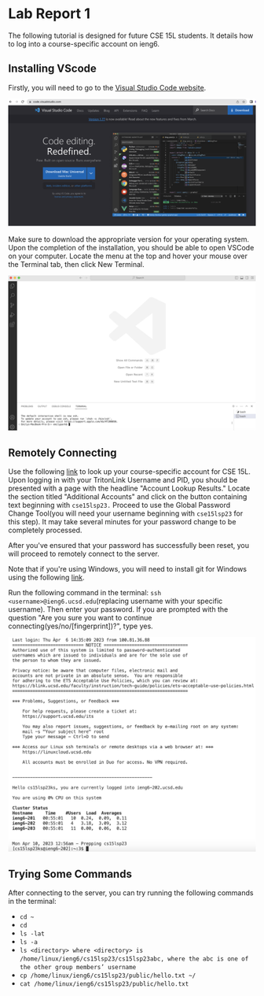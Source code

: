 # Lab Report 1

The following tutorial is designed for future CSE 15L students. It details how to log into a course-specific account on ieng6.

## Installing VScode

Firstly, you will need to go to the [Visual Studio Code website](https://code.visualstudio.com/).

![Image](vscodewebsite.png)

Make sure to download the appropriate version for your operating system. Upon the completion of the installation, you should be able to open VSCode
on your computer. Locate the menu at the top and hover your mouse over the Terminal tab, then click New Terminal.

![Image](vscodeopen.png)

## Remotely Connecting

Use the following [link](https://sdacs.ucsd.edu/~icc/index.php) to look up your course-specific account for CSE 15L.
Upon logging in with your TritonLink Username and PID, you should be presented with a page with the headline "Account Lookup Results."  Locate the section titled "Additional Accounts" and click on the button containing text beginning with `cse15lsp23.` Proceed to use the Global Password Change Tool(you will need your username beginning with `cse15lsp23` for this step). It may take several minutes for your password change to be completely processed.

After you've ensured that your password has successfully been reset, you will proceed to remotely connect to the server.

Note that if you're using Windows, you will need to install git for Windows using the following [link](https://gitforwindows.org/).

Run the following command in the terminal: `ssh <username>@ieng6.ucsd.edu`(replacing username with your specific username). Then enter your password.  If you are prompted with the question "Are you sure you want to continue connecting(yes/no/[fingerprint])?", type yes.

![Image](remotelogin.png)

## Trying Some Commands

After connecting to the server, you can try running the following commands in the terminal:

* `cd ~`
* `cd`
* `ls -lat`
* `ls -a`
* `ls <directory> where <directory> is /home/linux/ieng6/cs15lsp23/cs15lsp23abc, where the abc is one of the other group members’ username`
* `cp /home/linux/ieng6/cs15lsp23/public/hello.txt ~/`
* `cat /home/linux/ieng6/cs15lsp23/public/hello.txt`

